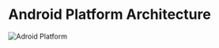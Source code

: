  #  Android Platform Architecture 
 
 ![Adroid Platform](https://developer.android.com/guide/platform/images/android-stack_2x.png)
